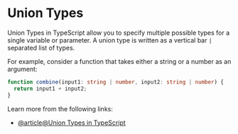 # Union Types

Union Types in TypeScript allow you to specify multiple possible types for a single variable or parameter. A union type is written as a vertical bar `|` separated list of types.

For example, consider a function that takes either a string or a number as an argument:

```typescript
function combine(input1: string | number, input2: string | number) {
  return input1 + input2;
}
```

Learn more from the following links:

- [@article@Union Types in TypeScript](https://www.typescriptlang.org/docs/handbook/2/everyday-types.html#union-types)
